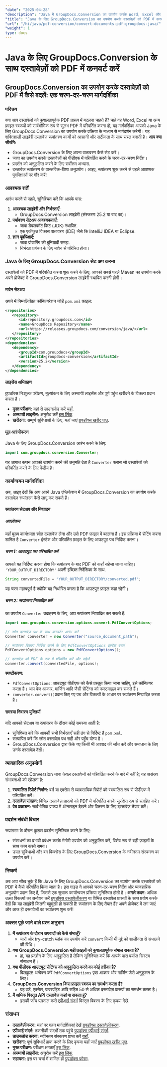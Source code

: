 ```yaml
---
"date": "2025-04-28"
"description": "Java में GroupDocs.Conversion का उपयोग करके Word, Excel और अन्य फ़ाइलों को कुशलतापूर्वक PDF में कनवर्ट करना सीखें। इस विस्तृत चरण-दर-चरण मार्गदर्शिका का पालन करें।"
"title": "Java के लिए GroupDocs.Conversion का उपयोग करके दस्तावेज़ों को PDF में कनवर्ट करें&#58; चरण-दर-चरण मार्गदर्शिका"
"url": "/hi/java/pdf-conversion/convert-documents-pdf-groupdocs-java/"
"weight": 1
type: docs
---
```

# Java के लिए GroupDocs.Conversion के साथ दस्तावेज़ों को PDF में कनवर्ट करें
## GroupDocs.Conversion का उपयोग करके दस्तावेज़ों को PDF में कैसे बदलें: एक चरण-दर-चरण मार्गदर्शिका
### परिचय
क्या आप दस्तावेज़ों को कुशलतापूर्वक PDF प्रारूप में बदलना चाहते हैं? चाहे वह Word, Excel या अन्य फ़ाइल स्वरूपों को सार्वभौमिक रूप से सुलभ PDF में परिवर्तित करना हो, यह मार्गदर्शिका आपको Java के लिए GroupDocs.Conversion का उपयोग करके प्रक्रिया के माध्यम से मार्गदर्शन करेगी। यह शक्तिशाली लाइब्रेरी दस्तावेज़ रूपांतरण कार्यों को आसानी और सटीकता के साथ सरल बनाती है।
**आप क्या सीखेंगे:**
- GroupDocs.Conversion के लिए अपना वातावरण कैसे सेट करें।
- जावा का उपयोग करके दस्तावेज़ों को पीडीएफ में परिवर्तित करने के चरण-दर-चरण निर्देश।
- प्रदर्शन को अनुकूलित करने के लिए सर्वोत्तम अभ्यास.
- दस्तावेज़ रूपांतरण के वास्तविक-विश्व अनुप्रयोग।
आइए, रूपांतरण शुरू करने से पहले आवश्यक पूर्वापेक्षाओं पर गौर करें!
### आवश्यक शर्तें
आरंभ करने से पहले, सुनिश्चित करें कि आपके पास:
1. **आवश्यक लाइब्रेरी और निर्भरताएँ:**
   - GroupDocs.Conversion लाइब्रेरी (संस्करण 25.2 या बाद का)।
2. **पर्यावरण सेटअप आवश्यकताएँ:**
   - जावा डेवलपमेंट किट (JDK) स्थापित.
   - एक एकीकृत विकास वातावरण (IDE) जैसे कि IntelliJ IDEA या Eclipse.
3. **ज्ञान पूर्वापेक्षाएँ:**
   - जावा प्रोग्रामिंग की बुनियादी समझ.
   - निर्भरता प्रबंधन के लिए मावेन से परिचित होना।
### Java के लिए GroupDocs.Conversion सेट अप करना
दस्तावेज़ों को PDF में परिवर्तित करना शुरू करने के लिए, आपको सबसे पहले Maven का उपयोग करके अपने प्रोजेक्ट में GroupDocs.Conversion लाइब्रेरी स्थापित करनी होगी।
#### मावेन सेटअप
अपने में निम्नलिखित कॉन्फ़िगरेशन जोड़ें `pom.xml` फ़ाइल:
```xml
<repositories>
   <repository>
      <id>repository.groupdocs.com</id>
      <name>GroupDocs Repository</name>
      <url>https://releases.groupdocs.com/conversion/java/</url>
   </repository>
</repositories>
<dependencies>
   <dependency>
      <groupId>com.groupdocs</groupId>
      <artifactId>groupdocs-conversion</artifactId>
      <version>25.2</version>
   </dependency>
</dependencies>
```
#### लाइसेंस अधिग्रहण
ग्रुपडॉक्स निःशुल्क परीक्षण, मूल्यांकन के लिए अस्थायी लाइसेंस और पूर्ण पहुंच खरीदने के विकल्प प्रदान करता है।
- **मुफ्त परीक्षण:** यहां से डाउनलोड करें [यहाँ](https://releases.groupdocs.com/conversion/java/).
- **अस्थायी लाइसेंस:** अनुरोध करें [इस लिंक](https://purchase.groupdocs.com/temporary-license/).
- **खरीदना:** सम्पूर्ण सुविधाओं के लिए, यहां जाएं [ग्रुपडॉक्स खरीद पृष्ठ](https://purchase.groupdocs.com/buy).
#### मूल आरंभीकरण
Java के लिए GroupDocs.Conversion आरंभ करने के लिए:
```java
import com.groupdocs.conversion.Converter;
```
यह आयात कथन आपको उपयोग करने की अनुमति देता है `Converter` क्लास जो दस्तावेजों को परिवर्तित करने के लिए केंद्रीय है।
### कार्यान्वयन मार्गदर्शिका
अब, आइए देखें कि आप अपने Java एप्लिकेशन में GroupDocs.Conversion का उपयोग करके दस्तावेज़ रूपांतरण कैसे लागू कर सकते हैं।
#### रूपांतरण सेटअप और निष्पादन
##### अवलोकन
यहाँ मुख्य कार्यक्षमता स्रोत दस्तावेज़ लेना और उसे PDF फ़ाइल में बदलना है। इस प्रक्रिया में सेटिंग करना शामिल है `Converter` इंस्टेंस और परिवर्तित फ़ाइल के लिए आउटपुट पथ निर्दिष्ट करना।
##### चरण 1: आउटपुट पथ परिभाषित करें
आपको यह निर्दिष्ट करना होगा कि रूपांतरण के बाद PDF को कहाँ सहेजा जाना चाहिए। `'YOUR_OUTPUT_DIRECTORY'` अपनी इच्छित निर्देशिका के साथ.
```java
String convertedFile = "YOUR_OUTPUT_DIRECTORY/converted.pdf";
```
यह चरण महत्वपूर्ण है क्योंकि यह निर्धारित करता है कि आउटपुट फ़ाइल कहां रहेगी।
##### चरण 2: रूपांतरण निष्पादित करें
का उपयोग `Converter` उदाहरण के लिए, आप रूपांतरण निष्पादित कर सकते हैं:
```java
import com.groupdocs.conversion.options.convert.PdfConvertOptions;

// स्रोत दस्तावेज़ पथ के साथ कनवर्टर आरंभ करें
Converter converter = new Converter("source_document_path");

// रूपांतरण विकल्प निर्दिष्ट करने के लिए PdfConvertOptions इंस्टेंस बनाएं
PdfConvertOptions options = new PdfConvertOptions();

// दस्तावेज़ को PDF के रूप में परिवर्तित करें और सहेजें
converter.convert(convertedFile, options);
```
**स्पष्टीकरण:**
- `PdfConvertOptions`: आउटपुट पीडीएफ को कैसे प्रस्तुत किया जाना चाहिए, इसे कॉन्फ़िगर करता है। आप पेज आकार, मार्जिन आदि जैसी सेटिंग्स को कस्टमाइज़ कर सकते हैं।
- `converter.convert()`प्रदान किए गए पथ और विकल्पों के आधार पर रूपांतरण निष्पादित करता है।
#### समस्या निवारण युक्तियों
यदि आपको सेटअप या रूपांतरण के दौरान कोई समस्या आती है:
- सुनिश्चित करें कि आपकी सभी निर्भरताएँ सही ढंग से निर्दिष्ट हैं `pom.xml`.
- सत्यापित करें कि स्रोत दस्तावेज़ पथ सही और पहुँच योग्य है।
- GroupDocs.Conversion द्वारा फेंके गए किसी भी अपवाद की जाँच करें और समाधान के लिए उनके दस्तावेज़ देखें।
### व्यावहारिक अनुप्रयोगों
GroupDocs.Conversion जावा केवल दस्तावेजों को परिवर्तित करने के बारे में नहीं है; यह असंख्य संभावनाओं को खोलता है:
1. **स्वचालित रिपोर्ट निर्माण:** वर्ड या एक्सेल से व्यावसायिक रिपोर्ट को स्वचालित रूप से पीडीएफ में परिवर्तित करें।
2. **दस्तावेज़ संग्रहण:** विभिन्न दस्तावेज़ प्रारूपों को PDF में परिवर्तित करके सुरक्षित रूप से संग्रहित करें।
3. **वेब प्रकाशन:** सार्वभौमिक प्रारूप में ऑनलाइन देखने और वितरण के लिए दस्तावेज़ तैयार करें।
### प्रदर्शन संबंधी विचार
रूपांतरण के दौरान कुशल प्रदर्शन सुनिश्चित करने के लिए:
- संसाधनों का प्रभावी प्रबंधन करके मेमोरी उपयोग को अनुकूलित करें, विशेष रूप से बड़ी फ़ाइलों के साथ काम करते समय।
- उन्नत सुविधाओं और बग फिक्सेस के लिए GroupDocs.Conversion के नवीनतम संस्करण का उपयोग करें।
### निष्कर्ष
अब आप सीख चुके हैं कि Java के लिए GroupDocs.Conversion का उपयोग करके दस्तावेज़ों को PDF में कैसे परिवर्तित किया जाता है। इस गाइड ने आपको चरण-दर-चरण निर्देश और व्यावहारिक अनुप्रयोग प्रदान किए हैं, जिससे एक सुचारू कार्यान्वयन प्रक्रिया सुनिश्चित होती है।
**अगले कदम:**
अधिक उन्नत विकल्पों का अन्वेषण करें [ग्रुपडॉक्स दस्तावेज़ीकरण](https://docs.groupdocs.com/conversion/java/) या विभिन्न दस्तावेज़ प्रारूपों के साथ प्रयोग करके देखें कि यह लाइब्रेरी कितनी बहुमुखी हो सकती है!
रूपांतरण के लिए तैयार हैं? अपने प्रोजेक्ट में लग जाएं और आज ही दस्तावेजों का रूपांतरण शुरू करें!
### अक्सर पूछे जाने वाले प्रश्न अनुभाग
1. **मैं रूपांतरण के दौरान अपवादों को कैसे संभालूँ?**
   - चारों ओर try-catch ब्लॉक का उपयोग करें `convert` किसी भी मुद्दे को शालीनता से संभालने की विधि।
2. **क्या GroupDocs.Conversion बड़ी फ़ाइलों को कुशलतापूर्वक संभाल सकता है?**
   - हां, यह प्रदर्शन के लिए अनुकूलित है लेकिन सुनिश्चित करें कि आपके पास पर्याप्त सिस्टम संसाधन हैं।
3. **क्या पीडीएफ आउटपुट सेटिंग्स को अनुकूलित करने का कोई तरीका है?**
   - बिलकुल! अन्वेषण करें `PdfConvertOptions` पृष्ठ आकार और मार्जिन जैसे अनुकूलन के लिए।
4. **GroupDocs.Conversion किस फ़ाइल स्वरूप का समर्थन करता है?**
   - यह वर्ड, एक्सेल, पावरपॉइंट आदि सहित 50 से अधिक दस्तावेज़ प्रारूपों का समर्थन करता है।
5. **मैं अधिक विस्तृत API दस्तावेज़ कहां पा सकता हूं?**
   - इसकी जाँच पड़ताल करो [एपीआई संदर्भ](https://reference.groupdocs.com/conversion/java/) विस्तृत विवरण के लिए कृपया देखें.
### संसाधन
- **दस्तावेज़ीकरण:** यहां पर गहन मार्गदर्शिकाएं देखें [ग्रुपडॉक्स दस्तावेज़ीकरण](https://docs.groupdocs.com/conversion/java/).
- **एपीआई संदर्भ:** तकनीकी संदर्भों तक पहुंचें [ग्रुपडॉक्स एपीआई संदर्भ](https://reference.groupdocs.com/conversion/java/).
- **डाउनलोड करना:** नवीनतम संस्करण प्राप्त करें [यहाँ](https://releases.groupdocs.com/conversion/java/).
- **खरीदना:** पूर्ण सुविधाएँ प्राप्त करने के लिए कृपया यहाँ जाएँ [ग्रुपडॉक्स खरीद पृष्ठ](https://purchase.groupdocs.com/buy).
- **मुफ्त परीक्षण:** परीक्षण क्षमताएँ [इस लिंक](https://releases.groupdocs.com/conversion/java/).
- **अस्थायी लाइसेंस:** अनुरोध करें [इस लिंक](https://purchase.groupdocs.com/temporary-license/).
- **सहायता:** इस पर चर्चा में शामिल हों [ग्रुपडॉक्स फोरम](https://forum.groupdocs.com/c/conversion/10).